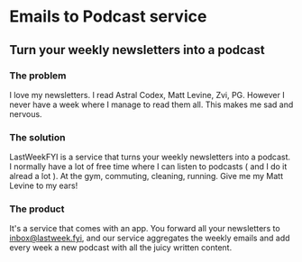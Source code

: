 # Emails to Podcast service

## Turn your weekly newsletters into a podcast

### The problem

I love my newsletters. I read Astral Codex, Matt Levine, Zvi, PG. However I never have a week where I manage to read them all. This makes me sad and nervous.

### The solution

LastWeekFYI is a service that turns your weekly newsletters into a podcast. I normally have a lot of free time where I can listen to podcasts ( and I do it alread a lot ). At the gym, commuting, cleaning, running. Give me my Matt Levine to my ears!

### The product

It's a service that comes with an app. You forward all your newsletters to inbox@lastweek.fyi, and our service aggregates the weekly emails and add every week a new podcast with all the juicy written content.
